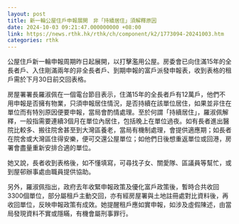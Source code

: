 ```yaml
---
layout: post
title: 新一輪公屋住戶申報展開　非「持續居住」須解釋原因
date: 2024-10-03 09:21:47.000000000 +08:00
link: https://news.rthk.hk/rthk/ch/component/k2/1773094-20241003.htm
categories: rthk
---
```


公屋住戶新一輪申報周期昨日起展開，以打擊濫用公屋。房委會已向住滿15年的全長者戶、入住剛滿兩年的非全長者戶、到期申報的富戶派發申報表，收到表格的租戶需於下月30日前交回表格。

房屋署署長羅淑佩在一個電台節目表示，住滿15年的全長者戶有12萬戶，他們不用申報是否擁有物業，只須申報居住情況，是否持續在該單位居住，如果並非住在單位而有特別原因便要申報，當局會酌情處理。至於何謂「持續居住」，羅淑佩解釋，一般指需要連續3個月在單位內居住，包括晚上在單位過夜。如有長者進出醫院比較多、搬往院舍甚至到大灣區養老，當局有機制處理，會提供適應期；如長者在院舍或大灣區住得安樂，便可交還公屋單位；如他們日後想重返單位或回港，房署會盡量重新安排合適的單位。

她又說，長者收到表格後，如不懂填寫，可尋找子女、關愛隊、區議員等幫忙，或到屋邨辦事處由職員提供協助。

另外，羅淑佩指出，政府去年收緊申報政策及優化富戶政策後，暫時合共收回3300個單位，部分屬租戶主動交回，亦有經房屋署與土地註冊處對比資料後，再收回單位，反映申報政策有成效。她提醒租戶應如實申報，如涉及虛假陳述，由當局發現資料不實或隱瞞，有機會屬刑事罪行。
